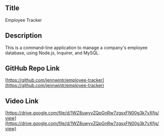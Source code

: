 
## Title
Employee Tracker

## Description
This is a command-line application to manage a company's employee database, using Node.js, Inquirer, and MySQL.

## GitHub Repo Link
[https://github.com/jennwintr/employee-tracker](https://github.com/jennwintr/employee-tracker)

## Video Link
[https://drive.google.com/file/d/1WZ8uwyvZQpGnRw7zgsxFN00g3k7vXfjs/view](https://drive.google.com/file/d/1WZ8uwyvZQpGnRw7zgsxFN00g3k7vXfjs/view)